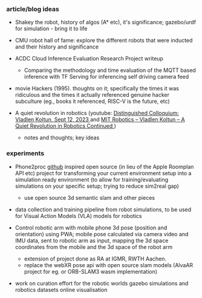 ### article/blog ideas

- Shakey the robot, history of algos (A* etc), it's significance; gazebo/urdf for simulation - bring it to life

- CMU robot hall of fame: explore the different robots that were inducted and their history and significance

- ACDC Cloud Inference Evaluation Research Project writeup
    - Comparing the methodology and time evaluation of the MQTT based inference with TF Serving for inferencing self driving camera feed

- movie Hackers (1995). thoughts on it; specifically the times it was ridiculous and the times it actually referenced genuine hacker subculture (eg., books it referenced, RISC-V is the future, etc)

- A quiet revolution in robotics (youtube: [Distinguished Colloquium: Vladlen Koltun, Sept 12, 2023 ](https://www.youtube.com/watch?v=K09erFsOnxA) and [MIT Robotics – Vladlen Koltun – A Quiet Revolution in Robotics Continued ](https://www.youtube.com/watch?v=vNFTcD3QMn0))
    - notes and thoughts; key ideas


### experiments

- Phone2proc [github](https://github.com/allenai/phone2proc) inspired open source (in lieu of the Apple Roomplan API etc) project for transforming your current environment setup into a simulation ready environment (to allow for training/evaluating simulations on your specific setup; trying to reduce sim2real gap)
    - use open source 3d semantic slam and other pieces

- data collection and training pipeline from robot simulations, to be used for Visual Action Models (VLA) models for robotics

- Control robotic arm with mobile phone 3d pose (position and orientation) using PWA; mobile pose calculated via camera video and IMU data, sent to robotic arm as input, mapping the 3d space coordinates from the mobile and the 3d space of the robot arm
    - extension of project done as RA at IGMR, RWTH Aachen.
    - replace the webXR pose api with open source slam models (AlvaAR project for eg. or ORB-SLAM3 wasm implementation)

- work on curation effort for the robotic worlds gazebo simulations and robotics datasets online visualisation